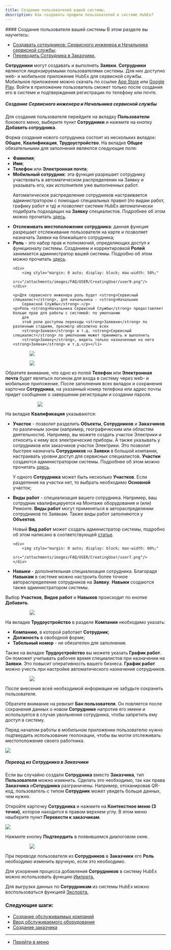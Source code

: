 ```yaml
---
title: Создание пользователей вашей системы.
description: Как создавать профили пользователей в системе HubEx?
---
```


<!-- Yandex.Metrika counter -->
<script type="text/javascript">
    (function (m, e, t, r, i, k, a) {
        m[i] = m[i] || function () {
            (m[i].a = m[i].a || []).push(arguments)
        };
        m[i].l = 1 * new Date();
        k = e.createElement(t), a = e.getElementsByTagName(t)[0], k.async = 1, k.src = r, a.parentNode.insertBefore(k, a)
    })
    (window, document, "script", "https://mc.yandex.ru/metrika/tag.js", "ym");
    ym('{{ site.yandex_metric }}', "init", {
        id: '{{ site.yandex_metric }}',
        clickmap: true,
        trackLinks: true,
        accurateTrackBounce: true,
        webvisor: true
    });
</script>
<noscript>
    <div><img src="https://mc.yandex.ru/watch/'{{ site.yandex_metric }}'" style="position:absolute; left:-9999px;"
              alt=""/></div>
</noscript>
<!-- /Yandex.Metrika counter -->
#### Создание пользователя вашей системы
В этом разделе вы научитесь:
<html>
<meta charset="utf-8">
<title>Быстрый переход внутри документа</title>
<ul>
    <li><a href="#createadm">Создавать сотрудников: Сервисного инженера и Начальника сервисной службы;</a></li>
    <!--<li><a href="#createuser">Создавать сервисного инженера.</a></li>-->
    <li><a href="#movetocust">Переводить Сотрудника в Заказчики.</a></li>
</ul>
</html>

<p><strong>Сотрудники</strong> могут создавать и выполнять <strong>Заявки</strong>. <strong>Сотрудники</strong> являются
    лицензируемыми пользователями системы. Для них доступно web- и мобильное приложение HubEx для сервисной службы.
    Мобильное приложение можно скачать по ссылке <a
            href="https://itunes.apple.com/ru/app//id1386688688?mt=8">App Store</a> или <a
            href="https://play.google.com/store/apps/details?id=ru.hubex.engineer">Google Play</a>. Войти в приложение
    пользователь сможет только после создания его в системе и подтверждения регистрации по телефону или почте.</p>

<!--<div>
  <img  style="margin: 0 auto; display: block; max-width: 100%;" src="/attachments/images/FAQ/USER/CreatingUser/user1.png" />
</div>-->


<h5 id="createadm">Создание Сервисного инженера и Начальника сервисной службы</h5>

<p>Для создания пользователя перейдите на вкладку <strong>Пользователи</strong> бокового меню, выберите пункт <strong>Сотрудники</strong>
    и нажмите на кнопку <strong>Добавить сотрудника</strong>.</p>

<!-- <p>В системе HubEx используется понятие <strong>Роль</strong> – это набор прав и полномочий, определяющих доступ к функционалу системы. Созданием и корректировкой <strong>Ролей</strong> занимается администратор вашей системы. Подробно об этом можно прочитать <a href="https://wiki.hubex.ru/docs/FAQ/RU/admin/Roles.html">здесь</a>.</p>-->

<!--<div>
  <img  style="margin: 0 auto; display: block; max-width: 50%;" src="/attachments/images/FAQ/USER/CreatingUser/user9.png" />
</div>
-->

<p>Форма создания нового сотрудника состоит из нескольких вкладок: <strong>Общее</strong>, <strong>Квалификация</strong>,
    <strong>Трудоустройство</strong>. На вкладке <strong>Общее</strong> обязательными
    для заполнения являются следующие поля:</p>
<p>
    <ul>
        <li><strong> Фамилия</strong>;</li>
        <li><strong> Имя</strong>;</li>
        <li><strong> Телефон</strong> или <strong>Электронная почта</strong>;</li>
        <li><strong> Мобильный сотрудник</strong>: эта функция разрешает сотруднику участвовать в
            автоматическом распределении на Заявку и указывать его, как исполнителя уже выполненных работ.
<p>Автоматическое распределение сотрудников настраивается администратором с помощью специальных правил (по видам работ,
    графику работ и тд) и позволяет
    системе HubEx автоматически подибрать подходящих на <strong>Заявку</strong> специалистов. Подробнее об этом можно прочитать <a
            href="https://wiki.hubex.ru/docs/FAQ/RU/admin/RulesOfChoice.html">здесь</a>.</p>
</li>
<li><strong>Отслеживать местоположение сотрудника</strong>: данная функция разрешает отслеживание
    пользователя на карте и позволяет назначать Заявки на ближайшего сотрудника;
</li>
<li><strong>Роль</strong> - это набор прав и полномочий, определяющих доступ к функционалу системы. Созданием
    и корректировкой <strong>Ролей</strong> занимается администратор вашей системы. Подробно об этом можно
    прочитать <a
            href="https://wiki.hubex.ru/docs/FAQ/RU/admin/Roles.html">здесь</a>.

    <div>
        <img style="margin: 0 auto; display: block; max-width: 50%;"
             src="/attachments/images/FAQ/USER/CreatingUser/user9.png"/>
    </div>

    <p>Для сервисного инженера роль будет <strong>Сервисный специалист</strong>, для начальника - <strong>Начальник
        Сервисной Службы</strong>.</p>
    <p>Роль <strong>Начальника Сервисной Службы</strong> предоставляет больше прав для работы с системой: по умолчанию
        для
        этой роли доступны переходы <strong>Заяввки</strong> по различным стадиям, просмотр абсолютно всех
        <strong>Заявок</strong> и т.д. <strong>Сервисный специалист</strong> по умолчанию может принимать и выполнять
        <strong>Заявку</strong>, видеть только назначенные на него <strong>Заявки</strong> и т.д.</p></li>

</ul> </p>

<div>
    <img style="margin: 0 auto; display: block; max-width: 70%;"
         src="/attachments/images/FAQ/USER/CreatingUser/User1.jpg"/>
</div>
<p>
<div>
    <img style="margin: 0 auto; display: block; max-width: 70%;"
         src="/attachments/images/FAQ/USER/CreatingUser/User2.jpg"/>
</div> </p>

<p>Обратите внимание, что одно из полей <strong>Телефон</strong> или <strong>Электронная почта</strong> будет являться
    логином для входа в систему через web- и мобильное приложение. После заполнения всех вкладок и сохранения карточки
    <strong>Сотрудника</strong>, на указанный номер телефона или адрес почты придет сообщение о завершении регистрации и
    создании пароля.</p>
<div>
    <img style="margin: 0 auto; display: block; max-width: 60%;"
         src="/attachments/images/FAQ/USER/CreatingUser/user4.png"/>
</div>

<p>На вкладке <strong>Квалификация</strong> указываются:
<p>
    <ul>
        <li><strong>Участок</strong> - позволит разделить <strong>Объекты</strong>, <strong>Сотрудников</strong> и <strong>Заказчиков</strong> по различным зонам
            (например, географическим или областям деятельности). Например, вы можете создать участок Электрики и
            относить к нему все электрические приборы. А также указывать у сотрудников
            или заказчиков участок Электрики. Это позволит быстрее назначать <strong>Сотрудников</strong> на <strong>Заявки</strong> в большой
            компании, настраивать уровни доступ для сервисных специалистов. <strong>Участки</strong> создаются администратором системы.
            Подробнее об этом можно прочитать <a href="https://wiki.hubex.ru/docs/FAQ/RU/admin/Places.html">здесь</a>.

<p>У одного <strong>Сотрудника</strong> может быть несколько <strong>Участков</strong>. Если
    разделения на участки нет, то выбрать необходимо <strong>Основной</strong> участок;</p>
</li>
<li><strong>Виды работ</strong> - специализация вашего сотрудника. Например, ваш сотрудник квалифицируется на
    Монтаже оборудования и (или) Ремонте. <strong>Виды работ</strong> могут применяться в автораспределении сотрудников по Заявкам. Также
    виды работ заполняются у <strong>Объектов</strong>.
    <p>Новый <strong>Вид работ</strong> может создать администратор системы, подробно об этом написано в соответствующей <a
            href="https://wiki.hubex.ru/docs/FAQ/RU/admin/WorkType.html">статье</a>.</p>

    <div>
        <img style="margin: 0 auto; display: block; max-width: 60%;"
             src="/attachments/images/FAQ/USER/CreatingUser/user7.png"/>
    </div>
</li>

<li><strong>Навыки</strong> - дополнительная специализация сотрудника. Благорадя <strong>Навыкам</strong> в системе
    можно настроить более точное автораспределение сотрудников на <strong>Заявку</strong>. <strong>Навыки</strong> создаются также
    администратором системы.
</li>
</ul></p>
<p>Выбор <strong>Участков</strong>, <strong>Видов работ</strong> и <strong>Навыков</strong> происходит по кнопке
    <strong>Добавить</strong>.</p></p>

<div>
    <img style="margin: 0 auto; display: block; max-width: 70%;"
         src="/attachments/images/FAQ/USER/CreatingUser/Qualification.jpg"/>
</div>

<p>На вкладке <strong>Трудоустройство</strong> в разделе <strong>Компания</strong> необходимо указать:</p>
<p>
<ul>
    <li><strong>Компанию</strong>, в которой работает <strong>Сотрудник</strong>;
    </li>
    <li><strong>Должность</strong> в свободной форме;</li>
    <li><strong>Табельный номер</strong> - не обязателен для заполнения.</li>

</ul></p>
<p>Также на вкладке <strong>Трудоустройство</strong> вы можете указать <strong>График работ</strong>. Он поможет учитывать рабочее время специалистов при назначении
    на <strong>Заявки</strong>. Это повысит оперативность вашего бизнеса.
    <strong>График работ</strong> можно учесть при настройке автоматического назначения сотрудников.
</p>
<div>
    <img style="margin: 0 auto; display: block; max-width: 70%;"
         src="/attachments/images/FAQ/USER/CreatingUser/Employment.jpg"/>
</div>

<p>После внесения всей необходимой информации не забудьте сохранить пользователя.</p>
<p>Обратите внимание на ревизит <strong>Бан пользователя</strong>. Он повляется после сохранения данных о новом
    <strong>Сотруднике</strong> напротив его имени и используется в
    случае увольнения сотрудника, чтобы запретить ему доступ в систему.</p>


<!--<h5 id="createuser">Создание сервисного инженера</h5>-->


<!--<div>
    <img style="margin: 0 auto; display: block; max-width: 100%;"
         src="/attachments/images/FAQ/USER/CreatingUser/user11.jpg"/>
</div>-->

<p>Перед началом работы в мобильном приложении пользователю нужно подтвердить использование геолокации, чтобы вы могли
    отслеживать местоположение своего работника.</p>
<div>
    <img style="margin: 0 auto; display: block; max-width: 100%;"
         src="/attachments/images/FAQ/USER/CreatingUser/user5.png"/>
</div>


<h5 id="movetocust">Перевод из Сотрудника в Заказчики</h5>
Если вы случайно создали <strong>Сотрудника</strong> вместо <strong>Заказчика</strong>, тип
<strong>Пользователя</strong> можно изменить. Сделать это необходимо, так как права <strong>Заказчика</strong> и<strong>Сотрудника</strong> разграничены. Например, отсканировав QR-код, пользователь с типом
<strong>Сотрудник</strong> может увидеть больше данных, чем нужно.

Откройте карточку <strong>Сотрудника</strong> и нажмите на <strong>Контекстное меню (3
    точки)</strong>, которое находится в правом верхнем углу. В этом меню нвыберите пункт <strong>Перевести к
    заказчикам</strong>.

<div>
    <img style="margin: 0 auto; display: block; max-width: 100%;"
         src="/attachments/images/FAQ/USER/CreatingUser/ChangeUserToCustomer.jpg"/>
</div>


Нажмите кнопку <strong>Подтвердить</strong> в появившемся диалоговом окне.
<div>
    <img style="margin: 0 auto; display: block; max-width: 70%;"
         src="/attachments/images/FAQ/USER/CreatingUser/user12.png"/>
</div>

При переводе пользователя из <strong>Сотрудников</strong> в <strong>Заказчики</strong> его
<strong>Роль</strong> необходимо изменить вручную, если это необходимо.


<p> Для ускорения процесса добавления <strong>Сотрудников</strong> в систему HubEx можно использовать функцию <a
        href="https://wiki.hubex.ru/docs/FAQ/RU/user/Import.html#workers"> Импорта.</a></p>
<p> Для выгрузки данных по <strong>Сотрудникам</strong> из системы HubEx можно воспользоваться функцией <a
        href="https://wiki.hubex.ru/docs/FAQ/RU/user/Export.html#workers"> Экспорта.</a></p>

### Следующие шаги:
- [Создание обслуживаемых компаний](./CreatingCompany.md)
- [Ввод обслуживаемого оборудования](./CreatingObjects.md)
- [Создание заказчика](./CreatingCustomer.md)


____
- [Перейти в меню](http://wiki.hubex.ru)
